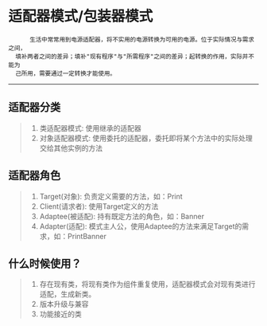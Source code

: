 # 适配器模式/包装器模式
          生活中常常用到电源适配器，将不实用的电源转换为可用的电源。位于实际情况与需求之间，
      填补两者之间的差异；填补"现有程序"与"所需程序"之间的差异；起转换的作用，实际并不能为
      己所用，需要通过一定转换才能使用。
  -----------------------------------------------------------------------------

## 适配器分类

> 1. 类适配器模式: 使用继承的适配器
> 2. 对象适配器模式: 使用委托的适配器，委托即将某个方法中的实际处理交给其他实例的方法

## 适配器角色

> 1. Target(对象): 负责定义需要的方法，如：Print
> 2. Client(请求者): 使用Target定义的方法
> 3. Adaptee(被适配): 持有既定方法的角色，如：Banner
> 4. Adapter(适配): 模式主人公，使用Adaptee的方法来满足Target的需求，如：PrintBanner

## 什么时候使用？
> 1. 存在现有类，将现有类作为组件重复使用，适配器模式会对现有类进行适配，生成新类。
> 2. 版本升级与兼容
> 3. 功能接近的类

  
        